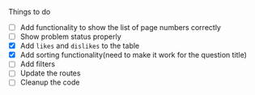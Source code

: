 Things to do

- [ ] Add functionality to show the list of page numbers correctly
- [ ] Show problem status properly
- [x] Add `likes` and `dislikes` to the table
- [x] Add sorting functionality(need to make it work for the question title)
- [ ] Add filters
- [ ] Update the routes
- [ ] Cleanup the code
